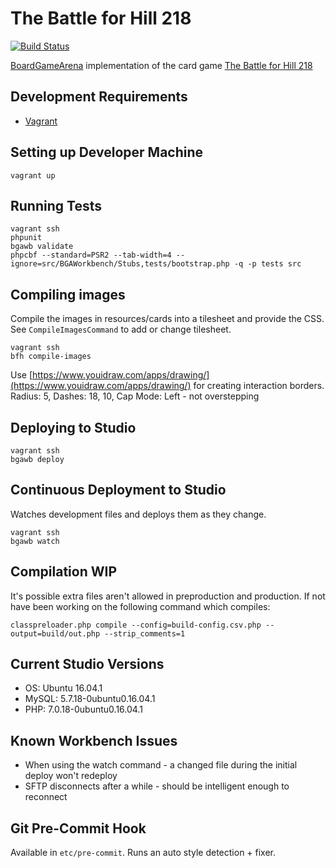 # The Battle for Hill 218

[![Build Status](https://travis-ci.org/danielholmes/battle-for-hill-218.svg?branch=master)](https://travis-ci.org/danielholmes/battle-for-hill-218)

[BoardGameArena](https://boardgamearena.com/) implementation of the card game 
[The Battle for Hill 218](https://boardgamegeek.com/boardgame/32484/battle-hill-218)


## Development Requirements

 - [Vagrant](https://www.vagrantup.com/)


## Setting up Developer Machine

```
vagrant up
```


## Running Tests

```
vagrant ssh
phpunit
bgawb validate
phpcbf --standard=PSR2 --tab-width=4 --ignore=src/BGAWorkbench/Stubs,tests/bootstrap.php -q -p tests src
```


## Compiling images

Compile the images in resources/cards into a tilesheet and provide the CSS. See `CompileImagesCommand` to add or change 
tilesheet.

```
vagrant ssh
bfh compile-images
```

Use [https://www.youidraw.com/apps/drawing/](https://www.youidraw.com/apps/drawing/) for creating interaction borders.
Radius: 5, Dashes: 18, 10, Cap Mode: Left - not overstepping


## Deploying to Studio

```
vagrant ssh
bgawb deploy
```


## Continuous Deployment to Studio

Watches development files and deploys them as they change.

```
vagrant ssh
bgawb watch
```


## Compilation WIP

It's possible extra files aren't allowed in preproduction and production. If not have been working on the 
following command which compiles:

`classpreloader.php compile --config=build-config.csv.php --output=build/out.php --strip_comments=1`


## Current Studio Versions

 - OS: Ubuntu 16.04.1
 - MySQL: 5.7.18-0ubuntu0.16.04.1
 - PHP: 7.0.18-0ubuntu0.16.04.1


## Known Workbench Issues

 - When using the watch command - a changed file during the initial deploy won't redeploy
 - SFTP disconnects after a while - should be intelligent enough to reconnect


## Git Pre-Commit Hook

Available in `etc/pre-commit`. Runs an auto style detection + fixer.